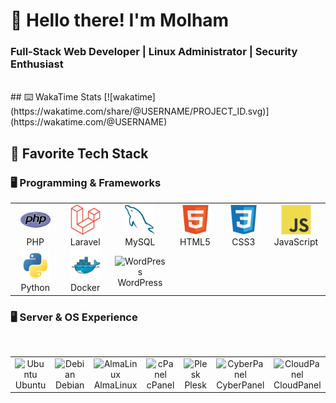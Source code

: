 <h1 align="left" id="mohammed-title">👋 Hello there! I'm Molham</h1>
<h3 align="left">Full-Stack Web Developer | Linux Administrator | Security Enthusiast</h3>


<br>
## ⌨️ WakaTime Stats
[![wakatime](https://wakatime.com/share/@USERNAME/PROJECT_ID.svg)](https://wakatime.com/@USERNAME)
<br>
<h2 align="left" id="mohammed-tech">🧠 Favorite Tech Stack</h2>

### 🖥️ Programming & Frameworks
<table>
  <tr>
    <td align="center" width="96">
      <img src="https://raw.githubusercontent.com/devicons/devicon/master/icons/php/php-original.svg" width="48" height="48" alt="PHP" />
      <br>PHP
    </td>
    <td align="center" width="96">
      <img src="https://raw.githubusercontent.com/devicons/devicon/master/icons/laravel/laravel-original.svg" width="48" height="48" alt="Laravel" />
      <br>Laravel
    </td>
    <td align="center" width="96">
      <img src="https://raw.githubusercontent.com/devicons/devicon/master/icons/mysql/mysql-original.svg" width="48" height="48" alt="MySQL" />
      <br>MySQL
    </td>
    <td align="center" width="96">
      <img src="https://raw.githubusercontent.com/devicons/devicon/master/icons/html5/html5-original.svg" width="48" height="48" alt="HTML5" />
      <br>HTML5
    </td>
    <td align="center" width="96">
      <img src="https://raw.githubusercontent.com/devicons/devicon/master/icons/css3/css3-original.svg" width="48" height="48" alt="CSS3" />
      <br>CSS3
    </td>
    <td align="center" width="96">
      <img src="https://raw.githubusercontent.com/devicons/devicon/master/icons/javascript/javascript-original.svg" width="48" height="48" alt="JavaScript" />
      <br>JavaScript
    </td>
  </tr>
  <tr>
    <td align="center" width="96">
      <img src="https://raw.githubusercontent.com/devicons/devicon/master/icons/python/python-original.svg" width="48" height="48" alt="Python" />
      <br>Python
    </td>
    <td align="center" width="96">
      <img src="https://raw.githubusercontent.com/devicons/devicon/master/icons/docker/docker-original.svg" width="48" height="48" alt="Docker" />
      <br>Docker
    </td>
    <td align="center" width="96">
      <img src="https://upload.wikimedia.org/wikipedia/commons/9/98/WordPress_blue_logo.svg" width="48" height="48" alt="WordPress" />
      <br>WordPress
    </td>
  </tr>
</table>

### 🖥️ Server & OS Experience
<table>
  <tr>
    <td align="center" width="96">
      <img src="https://www.svgrepo.com/show/452122/ubuntu.svg" width="48" height="48" alt="Ubuntu" />
      <br>Ubuntu
    </td>
    <td align="center" width="96">
      <img src="https://www.svgrepo.com/show/354912/debian.svg" width="48" height="48" alt="Debian" />
      <br>Debian
    </td>
        <td align="center" width="96">
      <img src="https://upload.wikimedia.org/wikipedia/commons/1/13/AlmaLinux_Icon_Logo.svg" width="48" height="48" alt="AlmaLinux" />
      <br>AlmaLinux
    </td>
        <td align="center" width="96">
      <img src="https://www.svgrepo.com/show/353612/cpanel.svg" width="70" height="48" alt="cPanel" />
      <br>cPanel
    </td>
      <td align="center" width="96">
      <img src="https://upload.wikimedia.org/wikipedia/commons/8/80/Logo_Plesk.svg" width="48" height="48" alt="Plesk" />
      <br>Plesk
    </td>
    <td align="center" width="96">
      <img src="https://cdn.worldvectorlogo.com/logos/cyberpanel.svg" width="48" height="48" alt="CyberPanel" />
      <br>CyberPanel
    </td>
    <br>
    <td align="center" width="96">
      <img src="https://cdn.worldvectorlogo.com/logos/cloudpanel.svg" width="48" height="48" alt="CloudPanel" />
      <br>CloudPanel
    </td>


  </tr>
</table>

